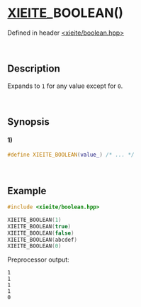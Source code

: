 # [XIEITE](../../macros.md)\_BOOLEAN\(\)
Defined in header [<xieite/boolean.hpp>](../../../include/xieite/boolean.hpp)

&nbsp;

## Description
Expands to `1` for any value except for `0`.

&nbsp;

## Synopsis
#### 1)
```cpp
#define XIEITE_BOOLEAN(value_) /* ... */
```

&nbsp;

## Example
```cpp
#include <xieite/boolean.hpp>

XIEITE_BOOLEAN(1)
XIEITE_BOOLEAN(true)
XIEITE_BOOLEAN(false)
XIEITE_BOOLEAN(abcdef)
XIEITE_BOOLEAN(0)
```
Preprocessor output:
```
1
1
1
1
0
```
